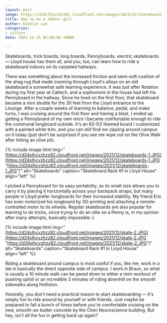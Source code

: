 ```yaml
---
layout: post
image: https://d24slhcvzhzz82.cloudfront.net/images/2021/12/skateboards-1.JPG
title: How to be a sk8ter girl
author: Katelyn Lee
categories:
- culture
date: 2021-12-15 05:00:00 +0000

---
```

Skateboards, trick boards, long boards, Pennyboards, electric skateboards — Lloyd house has them all, and you, too, can learn how to ride a skateboard indoors on its carpeted hallways.

There was something about the increased friction and semi-soft cushion of the shag rug that made zooming through Lloyd's alleys on an old skateboard a somewhat safe learning experience. It was just after Rotation during my first year at Caltech, and a sophomore in the house had left his Pennyboard in the hallway. Since he lived on the first floor, that skateboard became a mini shuttle for the 30 feet from the Lloyd entrance to the Llounge. After a couple weeks of learning to balance, pedal, and make turns, I was cruising around the first floor and having a blast. I ended up getting a Pennyboard of my own once I became comfortable enough to ride the communal longboard outside. It's an R2-D2 themed board I customized with a painted white trim, and you can still find me zipping around campus on it today (just don't be surprised if you see me wipe out on the Olive Walk after hitting an olive pit).

{% include image.html img="[https://d24slhcvzhzz82.cloudfront.net/images/2021/12/skateboards-1.JPG](https://d24slhcvzhzz82.cloudfront.net/images/2021/12/skateboards-1.JPG "https://d24slhcvzhzz82.cloudfront.net/images/2021/12/skateboards-1.JPG")" alt="Skateboards" caption="Skateboard Rack #1 in Lloyd House" align="left" %}

I picked a Pennyboard for its easy portability, as its small size allows you to carry it by placing it horizontally across your backpack straps, but many people in Lloyd prefer longboards for their increased stability. My friend Eric has even motorized his longboard by 3D-printing and attaching a remote-controlled motor to its wheels. Regular skateboards are also popular for learning to do tricks, since trying to do an ollie on a Penny is, in my opinion after many attempts, basically impossible :)

{% include image.html img="[https://d24slhcvzhzz82.cloudfront.net/images/2021/12/skate-2.JPG](https://d24slhcvzhzz82.cloudfront.net/images/2021/12/skate-2.JPG "https://d24slhcvzhzz82.cloudfront.net/images/2021/12/skate-2.JPG")" alt="Skateboards" caption="Skateboard Rack #1 in Lloyd House" align="left" %}

Riding a skateboard around campus is most useful if you, like me, work in a lab in basically the direct opposite side of campus. I work in Braun, so what is usually a 10 minute walk can be pared down to either a mini-workout of pushing uphill or an incredible 3 minutes of riding downhill on the smooth sidewalks along Holliston.

Honestly, you don't need a practical reason to start skateboarding — it's simply fun to ride around by yourself or with friends. Just maybe be prepared to fall a bunch of times before you're comfortable cruising on the new, smooth-as-butter concrete by the Chen Neuroscience building. But hey, isn't all the fun in getting back up again?